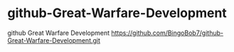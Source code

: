 # github-Great-Warfare-Development
github Great Warfare Development
https://github.com/BingoBob7/github-Great-Warfare-Development.git
